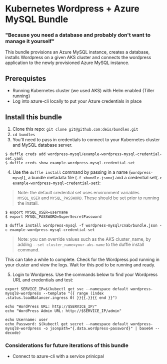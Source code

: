 # Kubernetes Wordpress + Azure MySQL Bundle
### "Because you need a database and probably don't want to manage it yourself"

This bundle provisions an Azure MySQL instance, creates a database, installs Wordpress on a given AKS cluster and connects the wordpress application to the newly provisioned Azure MySQL instance.

## Prerequistes
- Running Kubernetes cluster (we used AKS) with Helm enabled (Tiller running)
- Log into azure-cli locally to put your Azure credentials in place

## Install this bundle
1. Clone this repo: `git clone git@github.com:deis/bundles.git`
2. `cd bundles`
3. You'll need to pass in credentials to connect to your Kubernetes cluster and MySQL database server.
```console
$ duffle creds add wordpress-mysql/example-wordpress-mysql-credential-set.yaml
$ duffle creds show example-wordpress-mysql-credential-set
```
4. Use the `duffle install` command by passing in a name (`wordpress-mysql`), a bundle metadata file (`-f <bundle.json>`) and a credential set(`-c example-wordpress-mysql-credential-set`):

> Note: the default credential set uses environment variables `MYSQL_USER` and `MYSQL_PASSWORD`. These should be set prior to running the install.

```console
$ export MYSQL_USER=username
$ export MYSQL_PASSWORD=SuperSecretPassword

$ duffle install wordpress-mysql -f wordpress-mysql/cnab/bundle.json -c example-wordpress-mysql-credential-set
```

> Note: you can override values such as the AKS cluster_name, by adding `--set cluster_name=your-aks-name` to the duffle install command.

This can take a while to complete. Check for the Wordpress pod running in your cluster and view the logs. Wait for this pod to be running and ready.

5. Login to Wordpress. Use the commands below to find your Wordpress URL and credentials and test: 

```
export SERVICE_IP=$(kubectl get svc --namespace default wordpress-mysql8-wordpress --template "{{ range (index .status.loadBalancer.ingress 0) }}{{.}}{{ end }}")

echo "WordPress URL: http://$SERVICE_IP/"
echo "WordPress Admin URL: http://$SERVICE_IP/admin"

echo Username: user
echo Password: $(kubectl get secret --namespace default wordpress-mysql8-wordpress -o jsonpath="{.data.wordpress-password}" | base64 --decode)
```


### Considerations for future iterations of this bundle
- Connect to azure-cli with a service prinicpal

